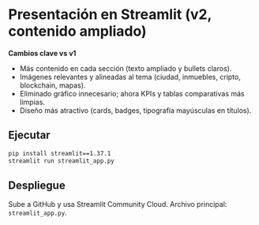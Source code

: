 # Presentación en Streamlit (v2, contenido ampliado)

**Cambios clave vs v1**
- Más contenido en cada sección (texto ampliado y bullets claros).
- Imágenes relevantes y alineadas al tema (ciudad, inmuebles, cripto, blockchain, mapas).
- Eliminado gráfico innecesario; ahora KPIs y tablas comparativas más limpias.
- Diseño más atractivo (cards, badges, tipografía mayúsculas en títulos).

## Ejecutar
```bash
pip install streamlit==1.37.1
streamlit run streamlit_app.py
```

## Despliegue
Sube a GitHub y usa Streamlit Community Cloud. Archivo principal: `streamlit_app.py`.
